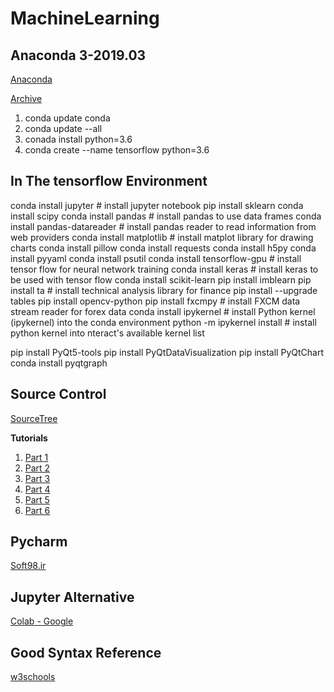 # MachineLearning

## Anaconda 3-2019.03

[Anaconda](https://www.anaconda.com)

[Archive](https://repo.anaconda.com/archive/)

1. conda update conda
2. conda update --all
3. conada install python=3.6
4. conda create --name tensorflow python=3.6

## In The __tensorflow__ Environment
conda install jupyter            # install jupyter notebook
pip install sklearn
conda install scipy
conda install pandas             # install pandas to use data frames
conda install pandas-datareader  # install pandas reader to read information from web providers
conda install matplotlib         # install matplot library for drawing charts
conda install pillow
conda install requests
conda install h5py
conda install pyyaml
conda install psutil
conda install tensorflow-gpu      # install tensor flow for neural network training
conda install keras               # install keras to be used with tensor flow
conda install scikit-learn
pip install imblearn
pip install ta                    # install technical analysis library for finance
pip install --upgrade tables
pip install opencv-python
pip install fxcmpy                 # install FXCM data stream reader for forex data
conda install ipykernel            # install Python kernel (ipykernel) into the conda environment
python -m ipykernel install        # install python kernel into nteract's available kernel list

pip install PyQt5-tools
pip install PyQtDataVisualization
pip install PyQtChart
conda install pyqtgraph

## Source Control
[SourceTree](https://www.sourcetreeapp.com/)

__Tutorials__

1. [Part 1](https://www.youtube.com/watch?v=UD7PV8auGLg)
2. [Part 2](https://www.youtube.com/watch?v=sUAs0M_dSgE)
3. [Part 3](https://www.youtube.com/watch?v=-bk8TUGPA4g)
4. [Part 4](https://www.youtube.com/watch?v=1b0v46Biwa8)
5. [Part 5](https://www.youtube.com/watch?v=LPdYmpZE5VQ)
6. [Part 6](https://www.youtube.com/watch?v=OTyGEzxvK7k)

## Pycharm
[Soft98.ir](https://soft98.ir/software/programming/1652-pycharm.html)


## Jupyter Alternative
[Colab - Google](https://colab.research.google.com)

## Good Syntax Reference
[w3schools](https://www.w3schools.com/python/default.asp)

